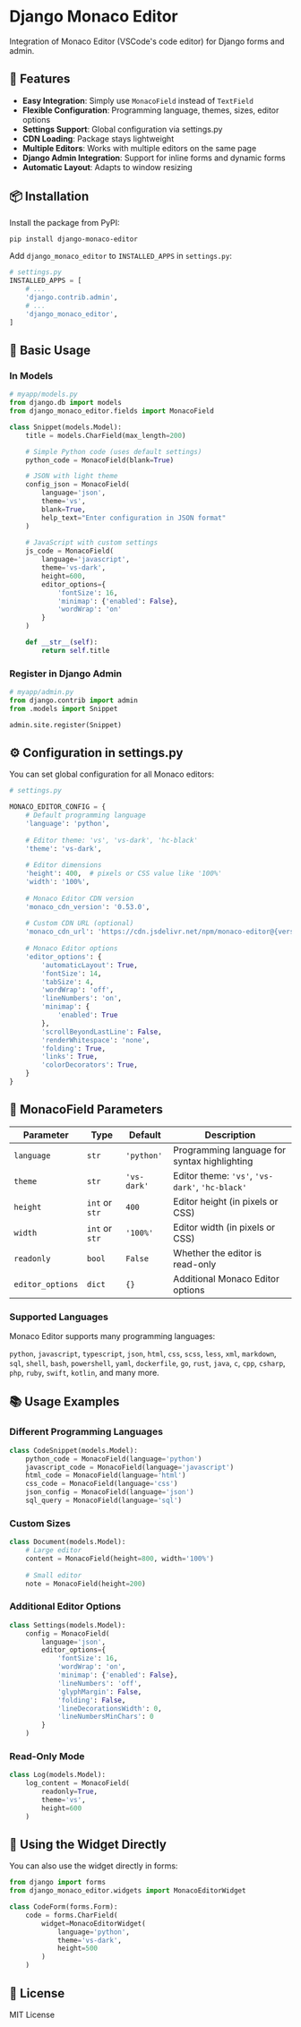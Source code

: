 # Django Monaco Editor

Integration of Monaco Editor (VSCode's code editor) for Django forms and admin.

## 🚀 Features

- **Easy Integration**: Simply use `MonacoField` instead of `TextField`
- **Flexible Configuration**: Programming language, themes, sizes, editor options
- **Settings Support**: Global configuration via settings.py
- **CDN Loading**: Package stays lightweight
- **Multiple Editors**: Works with multiple editors on the same page
- **Django Admin Integration**: Support for inline forms and dynamic forms
- **Automatic Layout**: Adapts to window resizing

## 📦 Installation

Install the package from PyPI:

```bash
pip install django-monaco-editor
```

Add `django_monaco_editor` to `INSTALLED_APPS` in `settings.py`:

```python
# settings.py
INSTALLED_APPS = [
    # ...
    'django.contrib.admin',
    # ...
    'django_monaco_editor',
]
```

## 🎯 Basic Usage

### In Models

```python
# myapp/models.py
from django.db import models
from django_monaco_editor.fields import MonacoField

class Snippet(models.Model):
    title = models.CharField(max_length=200)

    # Simple Python code (uses default settings)
    python_code = MonacoField(blank=True)

    # JSON with light theme
    config_json = MonacoField(
        language='json',
        theme='vs',
        blank=True,
        help_text="Enter configuration in JSON format"
    )
    
    # JavaScript with custom settings
    js_code = MonacoField(
        language='javascript',
        theme='vs-dark',
        height=600,
        editor_options={
            'fontSize': 16,
            'minimap': {'enabled': False},
            'wordWrap': 'on'
        }
    )

    def __str__(self):
        return self.title
```

### Register in Django Admin

```python
# myapp/admin.py
from django.contrib import admin
from .models import Snippet

admin.site.register(Snippet)
```

## ⚙️ Configuration in settings.py

You can set global configuration for all Monaco editors:

```python
# settings.py

MONACO_EDITOR_CONFIG = {
    # Default programming language
    'language': 'python',
    
    # Editor theme: 'vs', 'vs-dark', 'hc-black'
    'theme': 'vs-dark',
    
    # Editor dimensions
    'height': 400,  # pixels or CSS value like '100%'
    'width': '100%',
    
    # Monaco Editor CDN version
    'monaco_cdn_version': '0.53.0',
    
    # Custom CDN URL (optional)
    'monaco_cdn_url': 'https://cdn.jsdelivr.net/npm/monaco-editor@{version}/min/vs',
    
    # Monaco Editor options
    'editor_options': {
        'automaticLayout': True,
        'fontSize': 14,
        'tabSize': 4,
        'wordWrap': 'off',
        'lineNumbers': 'on',
        'minimap': {
            'enabled': True
        },
        'scrollBeyondLastLine': False,
        'renderWhitespace': 'none',
        'folding': True,
        'links': True,
        'colorDecorators': True,
    }
}
```

## 🎨 MonacoField Parameters

| Parameter | Type | Default | Description |
|-----------|------|---------|-------------|
| `language` | `str` | `'python'` | Programming language for syntax highlighting |
| `theme` | `str` | `'vs-dark'` | Editor theme: `'vs'`, `'vs-dark'`, `'hc-black'` |
| `height` | `int` or `str` | `400` | Editor height (in pixels or CSS) |
| `width` | `int` or `str` | `'100%'` | Editor width (in pixels or CSS) |
| `readonly` | `bool` | `False` | Whether the editor is read-only |
| `editor_options` | `dict` | `{}` | Additional Monaco Editor options |

### Supported Languages

Monaco Editor supports many programming languages:

`python`, `javascript`, `typescript`, `json`, `html`, `css`, `scss`, `less`, `xml`, `markdown`, `sql`, `shell`, `bash`, `powershell`, `yaml`, `dockerfile`, `go`, `rust`, `java`, `c`, `cpp`, `csharp`, `php`, `ruby`, `swift`, `kotlin`, and many more.

## 📚 Usage Examples

### Different Programming Languages

```python
class CodeSnippet(models.Model):
    python_code = MonacoField(language='python')
    javascript_code = MonacoField(language='javascript')
    html_code = MonacoField(language='html')
    css_code = MonacoField(language='css')
    json_config = MonacoField(language='json')
    sql_query = MonacoField(language='sql')
```

### Custom Sizes

```python
class Document(models.Model):
    # Large editor
    content = MonacoField(height=800, width='100%')
    
    # Small editor
    note = MonacoField(height=200)
```

### Additional Editor Options

```python
class Settings(models.Model):
    config = MonacoField(
        language='json',
        editor_options={
            'fontSize': 16,
            'wordWrap': 'on',
            'minimap': {'enabled': False},
            'lineNumbers': 'off',
            'glyphMargin': False,
            'folding': False,
            'lineDecorationsWidth': 0,
            'lineNumbersMinChars': 0
        }
    )
```

### Read-Only Mode

```python
class Log(models.Model):
    log_content = MonacoField(
        readonly=True,
        theme='vs',
        height=600
    )
```

## 🔧 Using the Widget Directly

You can also use the widget directly in forms:

```python
from django import forms
from django_monaco_editor.widgets import MonacoEditorWidget

class CodeForm(forms.Form):
    code = forms.CharField(
        widget=MonacoEditorWidget(
            language='python',
            theme='vs-dark',
            height=500
        )
    )
```


## 📄 License

MIT License